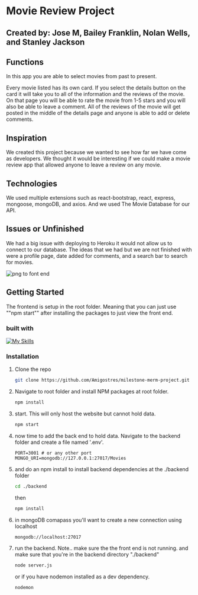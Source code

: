 # Movie Review Project


## Created by: Jose M, Bailey Franklin, Nolan Wells, and Stanley Jackson


## Functions
In this app you are able to select movies from past to present.


Every movie listed has its own card. If you select the details button on the card it will take you to all of the information and the reviews of the movie. On that page you will be able to rate the movie from 1-5 stars and you will also be able to leave a comment. All of the reviews of the movie will get posted in the middle of the details page and anyone is able to add or delete comments.

## Inspiration
We created this project because we wanted to see how far we have come as developers. We thought it would be interesting if we could make a movie review app that allowed anyone to leave a review on any movie.

## Technologies
We used multiple extensions such as react-bootstrap, react, express, mongoose, mongoDB, and axios. And we used The Movie Database for our API.

## Issues or Unfinished
We had a big issue with deploying to Heroku it would not allow us to connect to our database. The ideas that we had but we are not finished with were a profile page, date added for comments, and a search bar to search for movies.



![png to font end](https://github.com/NolanWells/milestone-merm-project/blob/main/read-me-template.png)


<!-- GETTING STARTED -->
## Getting Started

The frontend is setup in the root folder. Meaning that you can just use ""npm start"" after installing the packages to just view the front end.

### built with

[![My Skills](https://skillicons.dev/icons?i=js,html,css,react,express,mongodb)](https://skillicons.dev)

### Installation



1. Clone the repo
   ```sh
   git clone https://github.com/Amigostres/milestone-merm-project.git
   ```
2. Navigate to root folder and install NPM packages at root folder.
   ```sh
   npm install
   ```
3. start. This will only host the website but cannot hold data.
   ```sh
   npm start
   ```
4. now time to add the back end to hold data. Navigate to the backend folder and create a file named '.env'.
   ```
   PORT=3001 # or any other port
   MONGO_URI=mongodb://127.0.0.1:27017/Movies 
   ```
5. and do an npm install to install backend dependencies at the ./backend folder
   ```sh
   cd ./backend
   ```
   then
   ```sh
   npm install
   ```
6. in mongoDB comapass you'll want to create a new connection using localhost
    ```sh
    mongodb://localhost:27017
    ```
7. run the backend. Note.. make sure the the front end is not running. and make sure that you're in the backend directory "./backend"
   ```sh
   node server.js
   ```
   or if you have nodemon installed as a dev dependency.
   ```sh
   nodemon
   ```
